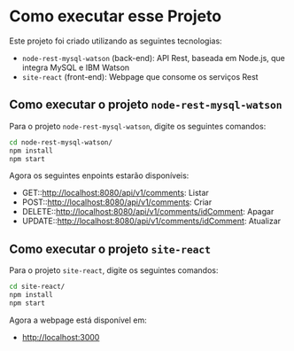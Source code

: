 # Como executar esse Projeto

Este projeto foi criado utilizando as seguintes tecnologias:
* `node-rest-mysql-watson` (back-end): API Rest, baseada em Node.js, que integra MySQL e IBM Watson
* `site-react` (front-end): Webpage que consome os serviços Rest


## Como executar o projeto `node-rest-mysql-watson`

Para o projeto `node-rest-mysql-watson`, digite os seguintes comandos:

```sh
cd node-rest-mysql-watson/
npm install
npm start
```
Agora os seguintes enpoints estarão disponíveis:
* GET::[http://localhost:8080/api/v1/comments](http://localhost:8080/api/v1/comments): Listar
* POST::[http://localhost:8080/api/v1/comments](http://localhost:8080/api/v1/comments): Criar
* DELETE::[http://localhost:8080/api/v1/comments/idComment](http://localhost:8080/api/v1/comments/idComment): Apagar
* UPDATE::[http://localhost:8080/api/v1/comments/idComment](http://localhost:8080/api/v1/comments/idComment): Atualizar



## Como executar o projeto `site-react`

Para o projeto `site-react`, digite os seguintes comandos:

```sh
cd site-react/
npm install
npm start
```
Agora a webpage está disponível em:
* [http://localhost:3000](http://localhost:3000)

